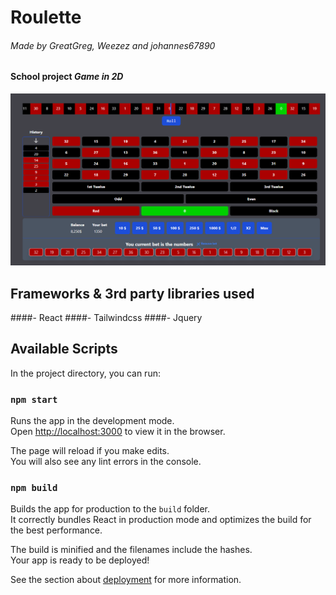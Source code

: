 # Roulette

###### Made by GreatGreg, Weezez and johannes67890

#### School project _Game in 2D_

![preview](src/static/preview.png "Website Preview")

## Frameworks & 3rd party libraries used

####- React
####- Tailwindcss
####- Jquery

## Available Scripts

In the project directory, you can run:

### `npm start`

Runs the app in the development mode.\
Open [http://localhost:3000](http://localhost:3000) to view it in the browser.

The page will reload if you make edits.\
You will also see any lint errors in the console.

### `npm build`

Builds the app for production to the `build` folder.\
It correctly bundles React in production mode and optimizes the build for the best performance.

The build is minified and the filenames include the hashes.\
Your app is ready to be deployed!

See the section about [deployment](https://facebook.github.io/create-react-app/docs/deployment) for more information.

